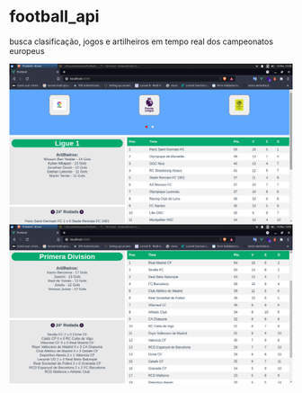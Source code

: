 # football_api
busca clasificação, jogos e artilheiros em tempo real dos campeonatos europeus

![Alt text](.github/p1.png?raw=true "print")
![Alt text](.github/p2.png?raw=true "print")
